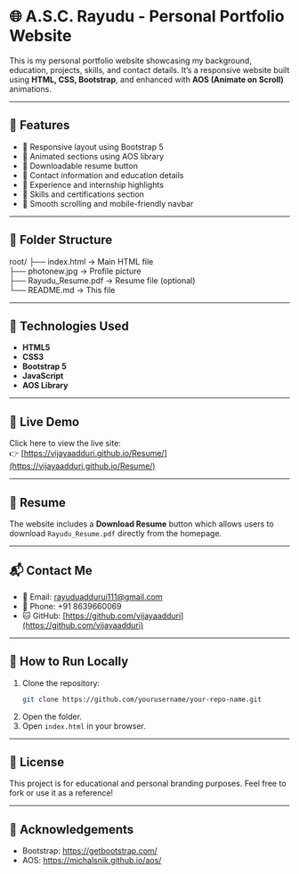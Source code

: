 # 🌐 A.S.C. Rayudu - Personal Portfolio Website

This is my personal portfolio website showcasing my background, education, projects, skills, and contact details. It’s a responsive website built using **HTML, CSS, Bootstrap**, and enhanced with **AOS (Animate on Scroll)** animations.

---

## 📌 Features

- 🔹 Responsive layout using Bootstrap 5
- 🔹 Animated sections using AOS library
- 🔹 Downloadable resume button
- 🔹 Contact information and education details
- 🔹 Experience and internship highlights
- 🔹 Skills and certifications section
- 🔹 Smooth scrolling and mobile-friendly navbar

---

## 📁 Folder Structure

root/
  ├── index.html         → Main HTML file  
  ├── photonew.jpg       → Profile picture  
  ├── Rayudu_Resume.pdf  → Resume file (optional)  
  └── README.md          → This file  



---

## 🚀 Technologies Used

- **HTML5**
- **CSS3**
- **Bootstrap 5**
- **JavaScript**
- **AOS Library**

---

## 🔗 Live Demo

Click here to view the live site:  
👉 [https://vijayaadduri.github.io/Resume/](https://vijayaadduri.github.io/Resume/)

---

## 📄 Resume

The website includes a **Download Resume** button which allows users to download `Rayudu_Resume.pdf` directly from the homepage.

---

## 📬 Contact Me

- 📧 Email: [rayuduaddurui111@gmail.com](mailto:rayuduaddurui111@gmail.com)
- 📱 Phone: +91 8639660069
- 🐱 GitHub: [https://github.com/vijayaadduri](https://github.com/vijayaadduri)

---




## 📌 How to Run Locally

1. Clone the repository:
    ```bash
    git clone https://github.com/yourusername/your-repo-name.git
    ```
2. Open the folder.
3. Open `index.html` in your browser.

---

## 📝 License

This project is for educational and personal branding purposes. Feel free to fork or use it as a reference!

---

## 🙌 Acknowledgements

- Bootstrap: https://getbootstrap.com/
- AOS: https://michalsnik.github.io/aos/


